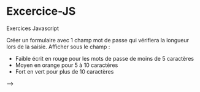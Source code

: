 # Excercice-JS
Exercices Javascript
<!-- Exercice 1
Déclarer 2 nombres 
Calculer la somme des deux
L’afficher dans la console -->
<!-- Exercice 2
Demander un texte à l’utilisateur
L’afficher dans la console -->
<!-- Exercice 3
Demander un nombre à l’utilisateur
Afficher dans la console « Positif ou nul » ou « Négatif » -->
<!-- Exercice 4
Demander un nombre à l’utilisateur
Afficher dans la console les multiples de ce nombre entre 1 et 1000 
Exemple : 
L’utilisateur donne 5, on devra afficher 5, 10, 15, 20, 25 … 995, 1000  -->
<!-- Exercice 5
Reprendre l’exercice 1 avec l’utilisation d’un champ input dans la page (pour le nombre), un bouton 
pour valider et afficher les multiples dans la page HTML également  -->
<!-- Exercice 6
En utilisant les images du dossier 1, créer un diaporama qui défilera uniquement en cliquant sur des 
flèches positionnées à gauche et à droite  -->
<!-- <!-- Exercice 7 -->
Créer un formulaire avec 1 champ mot de passe qui vérifiera la longueur lors de la saisie. 
Afficher sous le champ : 
- Faible écrit en rouge pour les mots de passe de moins de 5 caractères 
- Moyen en orange pour 5 à 10 caractères 
- Fort en vert pour plus de 10 caractères 
<!-- Bonus 
Créer une calculatrice 4 opérations en HTML/CSS puis gérer les tou --> -->
